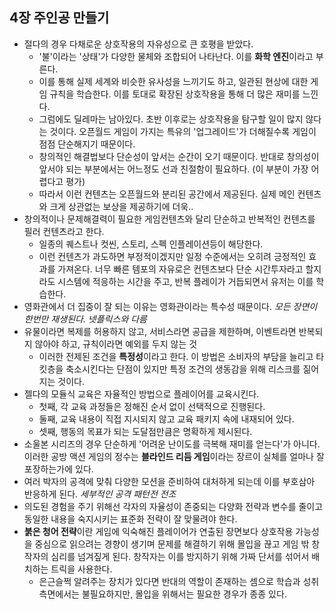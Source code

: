 ## 4장 주인공 만들기

- 절다의 경우 다채로운 상호작용의 자유성으로 큰 호평을 받았다.
  - '불'이라는 '상태'가 다양한 물체와 조합되어 나타난다. 이를 **화학 엔진**이라고 부른다.
  - 이를 통해 실제 세계와 비슷한 유사성을 느끼기도 하고, 일관된 현상에 대한 게임 규칙을 학습한다. 이를 토대로 확장된 상호작용을 통해 더 많은 재미를 느낀다.
  - 그럼에도 딜레마는 남아있다. 초반 이후로는 상호작용을 탐구할 일이 많지 않다는 것이다. 오픈월드 게임이 가지는 특유의 '업그레이드'가 더해질수록 게임이 점점 단순해지기 때문이다.
  - 창의적인 해결법보다 단순성이 앞서는 순간이 오기 때문이다. 반대로 창의성이 앞서야 되는 부분에서는 어느정도 선과 친절함이 필요하다. (이 부분이 가장 어렵다고 평가)
  - 따라서 이런 컨텐츠는 오픈월드와 분리된 공간에서 제공된다. 실제 메인 컨텐츠와 크게 상관없는 보상을 제공하기에 더욱..
- 창의적이나 문제해결력이 필요한 게임컨텐츠와 달리 단순하고 반복적인 컨텐츠를 필러 컨텐츠라고 한다.
  - 일종의 퀘스트나 컷씬, 스토리, 스펙 인플레이션등이 해당한다.
  - 이런 컨텐츠가 과도하면 부정적이겠지만 일정 수준에서는 오히려 긍정적인 효과를 가져온다. 너무 빠른 템포의 자유로은 컨텐츠보다 단순 시간투자라고 할지라도 시스템에 적응하는 시간을 주고, 반복 플레이가 거듭되면서 유저는 이를 학습한다.
- 영화관에서 더 집중이 잘 되는 이유는 영화관이라는 특수성 때문이다. *모든 장면이 한번만 재생된다. 넷플릭스와 다름*
- 유물이라면 복제를 허용하지 않고, 서비스라면 공급을 제한하며, 이벤트라면 반복되지 않아야 하고, 규칙이라면 예외를 두지 않는 것
  - 이러한 전제된 조건을 **특정성**이라고 한다. 이 방법은 소비자의 부담을 늘리고 타킷층을 축소시킨다는 단점이 있지만 특정 조건의 생동감을 위해 리스크를 짊어지는 것이다.
- 젤다의 모듈식 교육은 자율적인 방법으로 플레이어를 교육시킨다.
  - 첫째, 각 교육 과정들은 정해진 순서 없이 선택적으로 진행된다.
  - 둘째, 교육 내용이 직접 지시되지 않고 교육 패키지 속에 내재되어 있다.
  - 셋째, 행동의 목표가 되는 도달점만큼은 명확하게 제시된다.
- 소울본 시리즈의 경우 단순하게 '어려운 난이도를 극복해 재미를 얻는다'가 아니다. 이러한 공방 액션 게임의 정수는 **블라인드 리듬 게임**이라는 장르이 실체를 얼마나 잘 포장하는가에 있다.
- 여러 박자의 공격에 맞춰 다양한 모션을 준비하여 대처하게 되는데 이를 부호삼아 반응하게 된다. *세부적인 공격 패턴전 전조*
- 의도된 경험을 주기 위해선 각자의 자율성이 존중되는 다양화 전략과 변수를 줄이고 동일한 내용을 숙지시키는 표준화 전략이 잘 맞물려야 한다.
- **붉은 청어 전략**이란 게임에 익숙해진 플레이어가 연출된 장면보다 상호작용 가능성을 중심으로 읽으려는 경향이 생기며 문제를 해결하기 위해 몰입을 끊고 게임 밖 창작자의 심리를 넘겨짚게 된다. 창작자는 이를 방지하기 위해 가짜 단서를 섞어서 배치하는 트릭을 사용한다.
  - 은근슬쩍 알려주는 장치가 있다면 반대의 역할이 존재하는 셈으로 학습과 성취 측면에서는 불필요하지만, 몰입을 위해서는 필요한 경우가 종종 있다.
